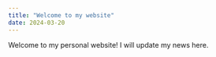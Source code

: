 ```yaml
---
title: "Welcome to my website"
date: 2024-03-20
---
```


Welcome to my personal website! I will update my news here.